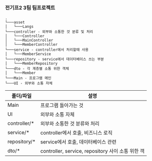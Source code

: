 ### 전기프2 3팀 팀프로젝트

```
.
└───asset 
│   └───Langs
└───controller - 외부와 소통한 것 분류 및 처리
│   └───Controller
│   └───MainController
│   └───MemberController
└───service - controller에서 처리할때 사용
│   └───MemberService
└───repository - service에서 데이터베이스 쓰는 부분
│   └───MemberRepository
└───dto - 각 계층별 소통 위한 객체
│   └───Member
└───Main - 프로그램 메인
└───UI - 외부와 소통 자체
```

|폴더/파일|설명|
|------|---|
|Main|프로그램 돌아가는 것|
|UI|외부와 소통 자체|
|controller/*|외부와 소통한 것 분류와 처리|
|service/*|controller에서 호출, 비즈니스 로직|
|repository/*|service에서 호출, 데이터베이스 관련|
|dto/*|controller, service, repository 사이 소통 위한 객|

 